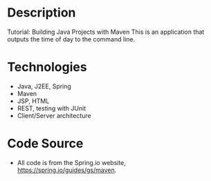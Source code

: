 # Description
Tutorial: Building Java Projects with Maven
This is an application that outputs the time of day to the command line.

# Technologies
* Java, J2EE, Spring
* Maven
* JSP, HTML
* REST, testing with JUnit
* Client/Server architecture

# Code Source
* All code is from the Spring.io website, https://spring.io/guides/gs/maven.
